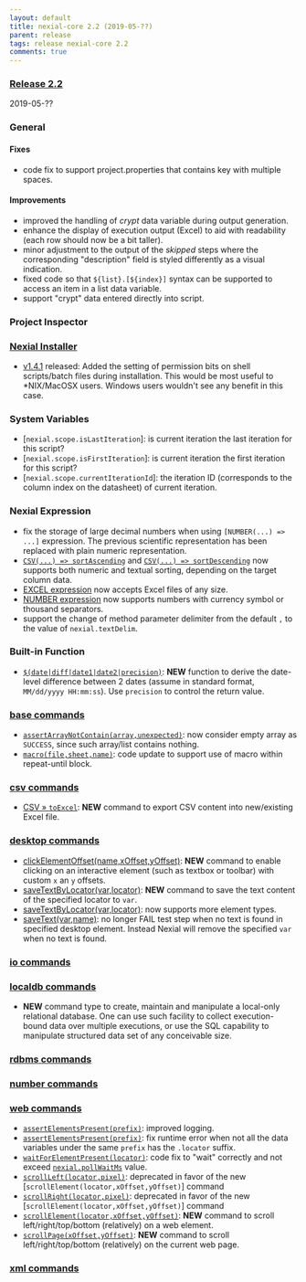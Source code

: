 ```yaml
---
layout: default
title: nexial-core 2.2 (2019-05-??)
parent: release
tags: release nexial-core 2.2
comments: true
---
```


### <a href="https://github.com/nexiality/nexial-core/releases/tag/nexial-core-2.2" class="external-link" target="_nexial_link">Release 2.2</a>
2019-05-??


### General
#### Fixes
- code fix to support project.properties that contains key with multiple spaces.
 
#### Improvements
- improved the handling of _crypt_ data variable during output generation.
- enhance the display of execution output (Excel) to aid with readability (each row should now be a bit taller).
- minor adjustment to the output of the _skipped_ steps where the corresponding "description" field is styled 
  differently as a visual indication.
- fixed code so that `${list}.[${index}]` syntax can be supported to access an item in a list data variable.
- support "crypt" data entered directly into script.


### Project Inspector


### [Nexial Installer](https://github.com/nexiality/nexial-installer)
- [v1.4.1](https://github.com/nexiality/nexial-installer/releases/tag/nexial-installer-v1.4.1) released: Added the 
  setting of permission bits on shell scripts/batch files during installation. This would be most useful to 
  *NIX/MacOSX users. Windows users wouldn't see any benefit in this case.


### System Variables
- [`nexial.scope.isLastIteration`]: is current iteration the last iteration for this script?
- [`nexial.scope.isFirstIteration`]: is current iteration the first iteration for this script?
- [`nexial.scope.currentIterationId`]: the iteration ID (corresponds to the column index on the datasheet) of current 
  iteration.


### Nexial Expression
- fix the storage of large decimal numbers when using `[NUMBER(...) => ...]` expression. The previous scientific 
  representation has been replaced with plain numeric representation.
- [`CSV(...) => sortAscending`](../expressions/CSVexpression#sortascendingcolumn) and 
  [`CSV(...) => sortDescending`](../expressions/CSVexpression#sortdescendingcolumn) now supports both numeric and 
  textual sorting, depending on the target column data.
- [EXCEL expression](../expressions/EXCELexpression) now accepts Excel files of any size.
- [NUMBER expression](../expressions/NUMBERexpression) now supports numbers with currency symbol or thousand separators.
- support the change of method parameter delimiter from the default `,` to the value of `nexial.textDelim`.


### Built-in Function
- [`$(date|diff|date1|date2|precision)`](../functions/$(date)): **NEW** function to derive the date-level 
  difference between 2 dates (assume in standard format, `MM/dd/yyyy HH:mm:ss`). Use `precision` to control the return 
  value.


### [base commands](../commands/base)
- [`assertArrayNotContain(array,unexpected)`](../commands/base/assertArrayNotContain(array,unexpected)): 
  now consider empty array as `SUCCESS`, since such array/list contains nothing.
- [`macro(file,sheet,name)`](../commands/base/macro(file,sheet,name)): code update to support use of macro within 
  repeat-until block.


### [csv commands](../commands/csv)
- [CSV &raquo; `toExcel`](../commands/csv/toExcel(csvFile,excel,worksheet,startCell)): **NEW** command to export CSV 
  content into new/existing Excel file.


### [desktop commands](../commands/desktop)
- [clickElementOffset(name,xOffset,yOffset)](../commands/desktop/clickElementOffset(name,xOffset,yOffset)): **NEW** 
  command to enable clicking on an interactive element (such as textbox or toolbar) with custom `x` an `y` offsets.
- [saveTextByLocator(var,locator)](../commands/desktop/saveTextByLocator(var,locator)): **NEW** command to save the
  text content of the specified locator to `var`.
- [saveTextByLocator(var,locator)](../commands/desktop/saveTextByLocator(var,locator)): now supports more element types.
- [saveText(var,name)](../commands/desktop/saveText(var,name)): no longer FAIL test step when no text is found in
  specified desktop element. Instead Nexial will remove the specified `var` when no text is found.


### [io commands](../commands/io)


### [localdb commands](../commands/localdb)
- **NEW** command type to create, maintain and manipulate a local-only relational database. One can use such facility
  to collect execution-bound data over multiple executions, or use the SQL capability to manipulate structured data set 
  of any conceivable size.


### [rdbms commands](../commands/rdbms)


### [number commands](../commands/number)


### [web commands](../commands/web)
- [`assertElementsPresent(prefix)`](../commands/web/assertElementsPresent(prefix)): improved logging.
- [`assertElementsPresent(prefix)`](../commands/web/assertElementsPresent(prefix)): fix runtime error when not all 
  the data variables under the same `prefix` has the `.locator` suffix.
- [`waitForElementPresent(locator)`](../commands/web/waitForElementPresent(locator)): code fix to "wait" correctly and 
  not exceed [`nexial.pollWaitMs`](../systemvars/index#nexial.pollWaitMs) value.
- [`scrollLeft(locator,pixel)`](../commands/web/scrollLeft(locator,pixel)): deprecated in favor of the new [`scrollElement(locator,xOffset,yOffset)`] command
- [`scrollRight(locator,pixel)`](../commands/web/scrollRight(locator,pixel)): deprecated in favor of the new [`scrollElement(locator,xOffset,yOffset)`] command
- [`scrollElement(locator,xOffset,yOffset)`](../commands/web/scrollElement(locator,xOffset,yOffset)): **NEW** command 
  to scroll left/right/top/bottom (relatively) on a web element.
- [`scrollPage(xOffset,yOffset)`](../commands/web/scrollPage(xOffset,yOffset)): **NEW** command to scroll 
  left/right/top/bottom (relatively) on the current web page.


### [xml commands](../commands/xml)
